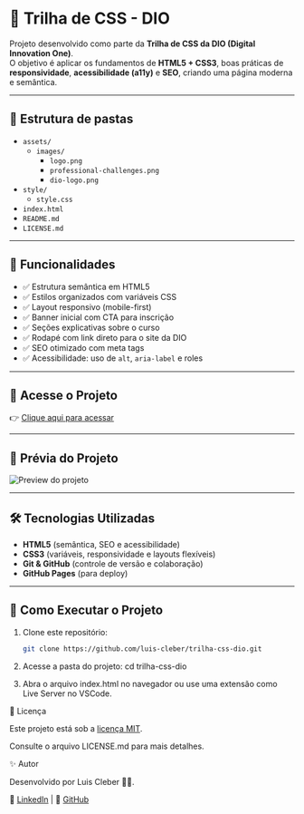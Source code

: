 # 🎨 Trilha de CSS - DIO  

Projeto desenvolvido como parte da **Trilha de CSS da DIO (Digital Innovation One)**.  
O objetivo é aplicar os fundamentos de **HTML5 + CSS3**, boas práticas de **responsividade**, **acessibilidade (a11y)** e **SEO**, criando uma página moderna e semântica.  

---

## 📁 Estrutura de pastas

- `assets/`
  - `images/`
    - `logo.png`
    - `professional-challenges.png`
    - `dio-logo.png`
- `style/`
  - `style.css`
- `index.html`
- `README.md`
- `LICENSE.md`


---

## 🚀 Funcionalidades  

- ✅ Estrutura semântica em HTML5  
- ✅ Estilos organizados com variáveis CSS  
- ✅ Layout responsivo (mobile-first)  
- ✅ Banner inicial com CTA para inscrição  
- ✅ Seções explicativas sobre o curso  
- ✅ Rodapé com link direto para o site da DIO  
- ✅ SEO otimizado com meta tags  
- ✅ Acessibilidade: uso de `alt`, `aria-label` e roles  

---
## 🔗 Acesse o Projeto

👉 [Clique aqui para acessar](https://luis-cleber.github.io/maratona-explorer2.0/)

---
## 📸 Prévia do Projeto  

![Preview do projeto](https://user-images.githubusercontent.com/55519539/183538055-6cce606c-7d1d-4d15-a4be-ffeb5b37c956.png)  

---

## 🛠️ Tecnologias Utilizadas  

- **HTML5** (semântica, SEO e acessibilidade)  
- **CSS3** (variáveis, responsividade e layouts flexíveis)  
- **Git & GitHub** (controle de versão e colaboração)  
- **GitHub Pages** (para deploy)  
---

## 📌 Como Executar o Projeto  

1. Clone este repositório:  
   ```bash
   git clone https://github.com/luis-cleber/trilha-css-dio.git

2. Acesse a pasta do projeto:
   cd trilha-css-dio

3. Abra o arquivo index.html no navegador ou use uma extensão como Live Server no VSCode.

📄 Licença

Este projeto está sob a [licença MIT](https://github.com/Luis-Cleber/trilha-css-desafio-01/blob/main/LICENSE.md).

Consulte o arquivo LICENSE.md para mais detalhes.

✨ Autor

Desenvolvido por Luis Cleber 👨‍💻.

🔗 [LinkedIn](https://www.linkedin.com/in/luis-cleber/) | 🔗 [GitHub](https://github.com/Luis-Cleber)
